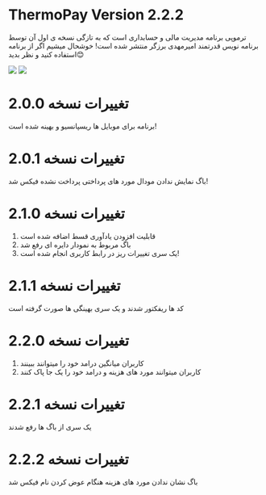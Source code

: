 # ThermoPay Version 2.2.2
ترموپی برنامه مدیریت مالی و حسابداری است که به تازگی نسخه ی اول آن توسط برنامه نویس قدرتمند امیرمهدی برزگر منتشر شده است!
خوشحال میشیم اگر از برنامه استفاده کنید و نظر بدید😊

<img src="https://img.shields.io/badge/CssFramework-Tailwindcss-blue"> <img src="https://img.shields.io/badge/JsFramework-VueJs-green">

# تغییرات نسخه 2.0.0
برنامه برای موبایل ها ریسپانسیو و بهینه شده است!

# تغییرات نسخه 2.0.1
باگ نمایش ندادن مودال مورد های پرداختی پرداخت نشده فیکس شد!

# تغییرات نسخه 2.1.0
<ol>
    <li>قابلیت افزودن یادآوری قسط اضافه شده است</li>    
    <li>باگ مربوط به نمودار دایره ای رفع شد</li>    
    <li>یک سری تغییرات ریز در رابط کاربری انجام شده است!</li>    
</ol>

# تغییرات نسخه 2.1.1
کد ها ریفکتور شدند و یک سری بهینگی ها صورت گرفته است

# تغییرات نسخه 2.2.0
<ol>
    <li>کاربران میانگین درامد خود را میتوانند ببینند</li>
    <li>کاربران میتوانند مورد های هزینه و درامد خود را یک جا پاک کنند</li>
</ol>

# تغییرات نسخه 2.2.1
یک سری از باگ ها رفع شدند

# تغییرات نسخه 2.2.2
باگ نشان ندادن مورد های هزینه هنگام عوض کردن نام فیکس شد
